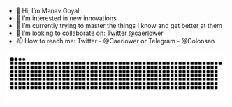 - 👋 Hi, I’m Manav Goyal
- 👀 I’m interested in new innovations
- 🌱 I’m currently trying to master the things I know and get better at them 
- 💞️ I’m looking to collaborate on: Twitter @caerlower
- 📫 How to reach me: Twitter - @Caerlower or Telegram - @Colonsan

<!---
ExpertManav/ExpertManav is a ✨ special ✨ repository because its `README.md` (this file) appears on your GitHub profile.
You can click the Preview link to take a look at your changes.
--->

![snake gif](https://github.com/caerlower/caerlower/blob/output/github-contribution-grid-snake.svg)
